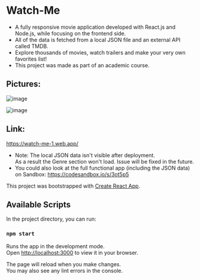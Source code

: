 # Watch-Me

* A fully responsive movie application developed with React.js and Node.js, while focusing on the frontend side.
* All of the data is fetched from a local JSON file and an external API called TMDB.
* Explore thousands of movies, watch trailers and make your very own favorites list!
* This project was made as part of an academic course. 

## Pictures:

![image](https://user-images.githubusercontent.com/94289687/183048608-9352db05-5c84-4790-b3ed-01e369d2a252.png)

![image](https://user-images.githubusercontent.com/94289687/183048445-3c546be5-7cd3-479d-867a-774578d7954b.png)




## Link:
https://watch-me-1.web.app/
* Note: The local JSON data isn't visible after deployment.\
  As a result the Genre section won't load. Issue will be fixed in the future. 
* You could also look at the full functional app (including the JSON data) on Sandbox: https://codesandbox.io/s/3ot5p5

This project was bootstrapped with [Create React App](https://github.com/facebook/create-react-app).

## Available Scripts

In the project directory, you can run:

### `npm start`

Runs the app in the development mode.\
Open [http://localhost:3000](http://localhost:3000) to view it in your browser.

The page will reload when you make changes.\
You may also see any lint errors in the console.

